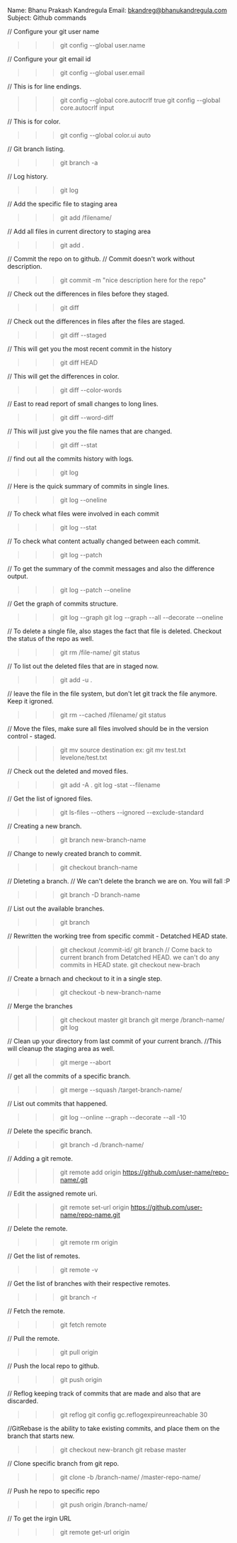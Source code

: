 Name: Bhanu Prakash Kandregula
Email: bkandreg@bhanukandregula.com
Subject: Github commands 

// Configure your git user name
>>> git config --global user.name

// Configure your git email id
>>> git config --global user.email

// This is for line endings.
>>> git config --global core.autocrlf true 
>>> git config --global core.autocrlf input

// This is for color.
>>> git config --global color.ui auto

// Git branch listing.
>>> git branch -a

// Log history.
>>> git log 

// Add the specific file to staging area
>>> git add /filename/

// Add all files in current directory to staging area
>>> git add .

// Commit the repo on to github.
// Commit doesn't work without description.
>>> git commit -m "nice description here for the repo"

// Check out the differences in files before they staged.
>>> git diff

// Check out the differences in files after the files are staged.
>>> git diff --staged

// This will get you the most recent commit in the history
>>> git diff HEAD

// This will get the differences in color. 
>>> git diff --color-words

// East to read report of small changes to long lines.
>>> git diff --word-diff

// This will just give you the file names that are changed.
>>> git diff --stat

// find out all the commits history with logs.
>>> git log

// Here is the quick summary of commits in single lines.
>>> git log --oneline

// To check what files were involved in each commit
>>> git log --stat

// To check what content actually changed between each commit.
>>> git log --patch

// To get the summary of the commit messages and also the difference output.
>>> git log --patch --oneline

// Get the graph of commits structure.
>>> git log --graph
>>> git log --graph --all --decorate --oneline

// To delete a single file, also stages the fact that file is deleted. Checkout the status of the repo as well.
>>> git rm /file-name/
>>> git status

// To list out the deleted files that are in staged now.
>>> git add -u .

// leave the file in the file system, but don't let git track the file anymore. Keep it igroned.
>>> git rm --cached /filename/
>>> git status

// Move the files, make sure all files involved should be in the version control - staged.
>>> git mv source destination
ex: git mv test.txt levelone/test.txt

// Check out the deleted and moved files.
>>> git add -A .
>>> git log -stat --filename

// Get the list of ignored files.
>>> git ls-files --others --ignored --exclude-standard

// Creating a new branch.
>>> git branch new-branch-name

// Change to newly created branch to commit.
>>> git checkout branch-name

// Dleteting a branch.
// We can't delete the branch we are on. You will fall :P
>>> git branch -D branch-name

// List out the available branches.
>>> git branch

// Rewritten the working tree from specific commit - Detatched HEAD state.
>>> git checkout /commit-id/
>>> git branch
// Come back to current branch from Detatched HEAD. we can't do any commits in HEAD state.
>>> git checkout new-brach

// Create a brnach and checkout to it in a single step.
>>> git checkout -b new-branch-name

// Merge the branches
>>> git checkout master
>>> git branch
>>> git merge /branch-name/
>>> git log

// Clean up your directory from last commit of your current branch.
//This will cleanup the staging area as well.
>>> git merge --abort

// get all the commits of a specific branch.
>>> git merge --squash /target-branch-name/

// List out commits that happened.
>>> git log --online --graph --decorate --all -10

// Delete the specific branch.
>>> git branch -d /branch-name/

// Adding a git remote.
>>> git remote add origin https://github.com/user-name/repo-name/.git

// Edit the assigned remote uri.
>>> git remote set-url origin https://github.com/user-name/repo-name.git

// Delete the remote.
>>> git remote rm origin

// Get the list of remotes.
>>> git remote -v

// Get the list of branches with their respective remotes.
>>> git branch -r 

// Fetch the remote.
>>> git fetch remote

// Pull the remote.
>>> git pull origin

// Push the local repo to github.
>>> git push origin

// Reflog keeping track of commits that are made and also that are discarded.
>>> git reflog
>>> git config gc.reflogexpireunreachable 30

//GitRebase is the ability to take existing commits, and place them on the branch that starts new.
>>> git checkout new-branch
>>> git rebase master

// Clone specific  branch from git repo.
>>> git clone -b /branch-name/ /master-repo-name/

// Push he repo to specific repo
>>> git push origin /branch-name/

// To get the irgin URL
>>> git remote get-url origin







